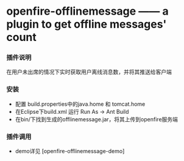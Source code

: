 
openfire-offlinemessage —— a plugin to get offline messages' count
==================================

### 插件说明
在用户未出席的情况下实时获取用户离线消息数，并将其推送给客户端

### 安装
* 配置 build.properties中的java.home 和 tomcat.home
* 在Eclipse下build.xml 运行 Run As -> Ant Build
* 在bin/下找到生成的offlinemessage.jar，将其上传到openfire服务端

### 插件调用

* demo详见 [openfire-offlinemessage-demo]

